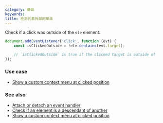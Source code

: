 ```yaml
---
category: 基础
keywords:
title: 检测元素外部的单击
---
```


Check if a click was outside of the `ele` element:

```js
document.addEventListener('click', function (evt) {
    const isClickedOutside = !ele.contains(evt.target);

    // `isClickedOutside` is true if the clicked target is outside of `ele`
});
```

### Use case

-   [Show a custom context menu at clicked position](/show-a-custom-context-menu-at-clicked-position)

### See also

-   [Attach or detach an event handler](/attach-or-detach-an-event-handler)
-   [Check if an element is a descendant of another](/check-if-an-element-is-a-descendant-of-another)
-   [Show a custom context menu at clicked position](/show-a-custom-context-menu-at-clicked-position)
